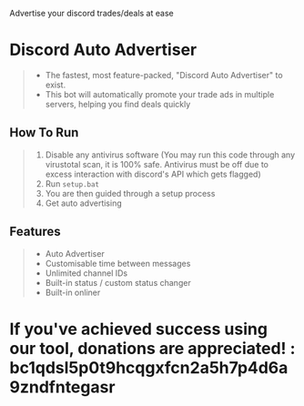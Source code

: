 Advertise your discord trades/deals at ease

# Discord Auto Advertiser
> + The fastest, most feature-packed, "Discord Auto Advertiser" to exist.
> + This bot will automatically promote your trade ads in multiple servers, helping you find deals quickly

## How To Run
> 1) Disable any antivirus software (You may run this code through any virustotal scan, it is 100% safe. Antivirus must be off due to excess interaction with discord's API which gets flagged)
> 2) Run `setup.bat`
> 3) You are then guided through a setup process
> 4) Get auto advertising 

## Features
> + Auto Advertiser
> + Customisable time between messages
> + Unlimited channel IDs
> + Built-in status / custom status changer
> + Built-in onliner

# If you've achieved success using our tool, donations are appreciated! : bc1qdsl5p0t9hcqgxfcn2a5h7p4d6a9zndfntegasr
